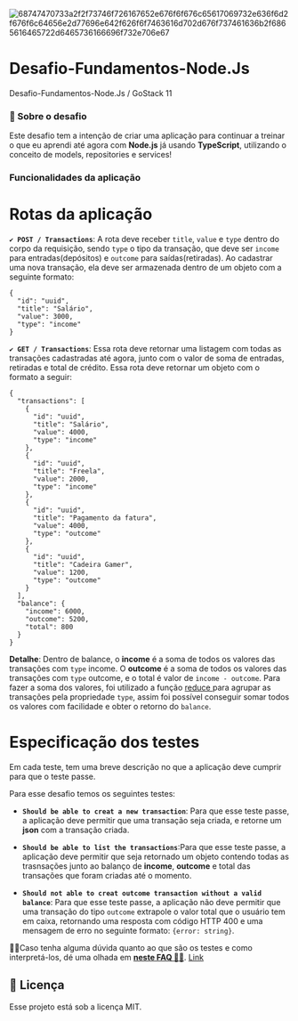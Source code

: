 ![68747470733a2f2f73746f726167652e676f6f676c65617069732e636f6d2f676f6c64656e2d77696e642f626f6f7463616d702d676f737461636b2f6865616465722d6465736166696f732e706e67](https://user-images.githubusercontent.com/59901617/84070940-4e800e80-a9a3-11ea-87ae-7f60234e9493.png)

# Desafio-Fundamentos-Node.Js
Desafio-Fundamentos-Node.Js / GoStack 11

<h3> 🚀 Sobre o desafio </h3>

Este desafio tem a intenção de criar uma aplicação para continuar a treinar o que eu aprendi até agora com **Node.js** já usando **TypeScript**, utilizando o conceito de models, repositories e services!

### Funcionalidades da aplicação

# Rotas da aplicação

<b>```✔ POST / Transactions```</b>: A rota deve receber ```title```, ```value``` e ```type``` dentro do corpo da requisição, sendo ```type``` o tipo da transação, que deve ser ```income``` para entradas(depósitos) e ```outcome``` para saídas(retiradas). Ao cadastrar uma nova transação, ela deve ser armazenada dentro de um objeto com a seguinte formato:
```
{ 
  "id": "uuid",
  "title": "Salário",
  "value": 3000,
  "type": "income"
}
```

<b>```✔ GET / Transactions```</b>: Essa rota deve retornar uma listagem com todas as transações cadastradas até agora, junto com o valor de soma de entradas, retiradas e total de crédito. Essa rota deve retornar um objeto com o formato a seguir:
```
{
  "transactions": [
    {
      "id": "uuid",
      "title": "Salário",
      "value": 4000,
      "type": "income"
    },
    {
      "id": "uuid",
      "title": "Freela",
      "value": 2000,
      "type": "income"
    },
    {
      "id": "uuid",
      "title": "Pagamento da fatura",
      "value": 4000,
      "type": "outcome"
    },
    {
      "id": "uuid",
      "title": "Cadeira Gamer",
      "value": 1200,
      "type": "outcome"
    }
  ],
  "balance": {
    "income": 6000,
    "outcome": 5200,
    "total": 800
  }
}
```
<b>Detalhe</b>: Dentro de balance, o **income** é a soma de todos os valores das transações com ```type``` income. O **outcome** é a soma de todos os valores das transações com ```type``` outcome, e o total é valor de ```income - outcome```. Para fazer a soma dos valores, foi utilizado a função <a href="https://developer.mozilla.org/pt-BR/docs/Web/JavaScript/Reference/Global_Objects/Array/reduce" target="_blank"> reduce </a> para agrupar as transações pela propriedade ```type```, assim foi possível conseguir somar todos os valores com facilidade e obter o retorno do ```balance```.

# Especificação dos testes

Em cada teste, tem uma breve descrição no que a aplicação deve cumprir para que o teste passe.

Para esse desafio temos os seguintes testes:

<ul>
  <li><p><strong><code>Should be able to creat a new transaction</code></strong>: Para que esse teste passe, a aplicação deve permitir que uma transação seja criada, e retorne um <b>json</b> com a transação criada.</P></li>
</ul>

<ul>
  <li><p><strong><code>Should be able to list the transactions</code></strong>:Para que esse teste passe, a aplicação deve permitir que seja retornado um objeto contendo todas as trasnsações junto ao balanço de <b>income</b>, <b>outcome</b> e total das transações que foram criadas até o momento.</P></li>
</ul>

<ul>
  <li><p><strong><code>Should not able to creat outcome transaction without a valid balance</code></strong>: Para que esse teste passe, a aplicação não deve permitir que uma transação do tipo <code>outcome</code> extrapole o valor total que o usuário tem em caixa, retornando uma resposta com código HTTP 400 e uma mensagem de erro no seguinte formato: <code>{error: string}</code>.</P></li>
</ul>

🤷‍♂️Caso tenha alguma dúvida quanto ao que são os testes e como interpretá-los, dé uma olhada em <strong> <a href="https://github.com/Rocketseat/bootcamp-gostack-desafios/tree/master/faq-desafios">neste FAQ 💜🚀</a></strong>.
 <a href="xyz.html" target="_blank"> Link </a>
<h2>
<g-emoji class="g-emoji" alias="memo" fallback-src="https://github.githubassets.com/images/icons/emoji/unicode/1f4dd.png">📝</g-emoji> Licença
</h2>
<p> Esse projeto está sob a licença MIT. </p>
